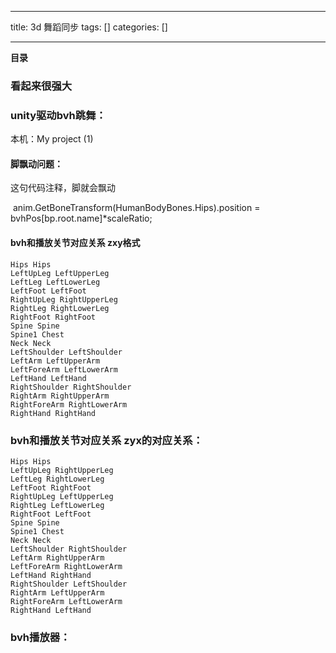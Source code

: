 
--- 
title:  3d 舞蹈同步 
tags: []
categories: [] 

---
**目录**















### 看起来很强大



### unity驱动bvh跳舞：

本机：My project (1)

#### 脚飘动问题：

这句代码注释，脚就会飘动

 anim.GetBoneTransform(HumanBodyBones.Hips).position = bvhPos[bp.root.name]*scaleRatio;

#### bvh和播放关节对应关系 zxy格式

```
Hips Hips
LeftUpLeg LeftUpperLeg
LeftLeg LeftLowerLeg
LeftFoot LeftFoot
RightUpLeg RightUpperLeg
RightLeg RightLowerLeg
RightFoot RightFoot
Spine Spine
Spine1 Chest
Neck Neck
LeftShoulder LeftShoulder
LeftArm LeftUpperArm
LeftForeArm LeftLowerArm
LeftHand LeftHand
RightShoulder RightShoulder
RightArm RightUpperArm
RightForeArm RightLowerArm
RightHand RightHand
```

### bvh和播放关节对应关系 zyx的对应关系：

```
Hips Hips
LeftUpLeg RightUpperLeg
LeftLeg RightLowerLeg
LeftFoot RightFoot
RightUpLeg LeftUpperLeg
RightLeg LeftLowerLeg
RightFoot LeftFoot
Spine Spine
Spine1 Chest
Neck Neck
LeftShoulder RightShoulder
LeftArm RightUpperArm
LeftForeArm RightLowerArm
LeftHand RightHand
RightShoulder LeftShoulder
RightArm LeftUpperArm
RightForeArm LeftLowerArm
RightHand LeftHand
```







### bvh播放器：


